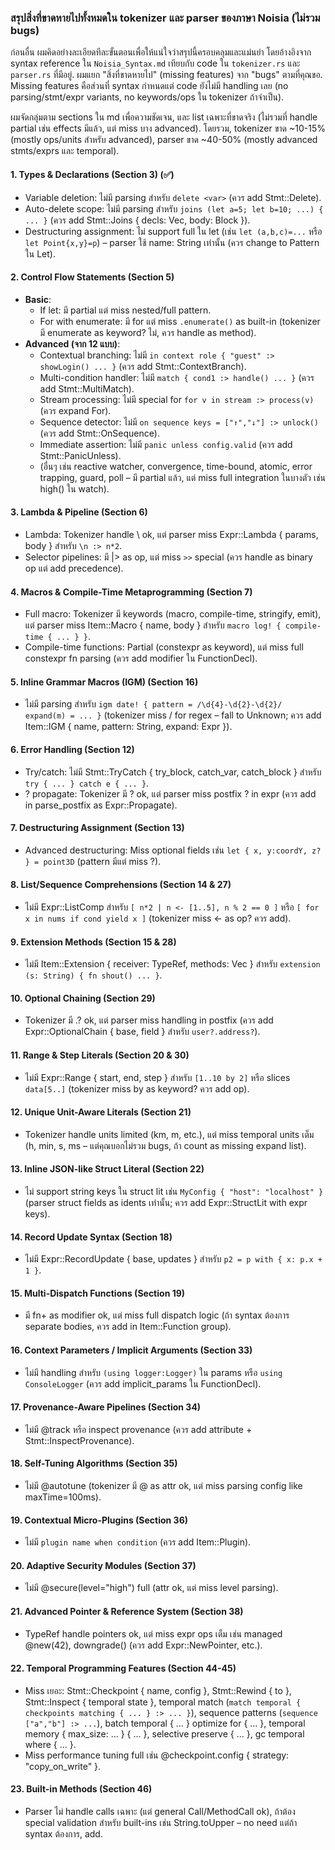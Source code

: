 ### สรุปสิ่งที่ขาดหายไปทั้งหมดใน tokenizer และ parser ของภาษา Noisia (ไม่รวม bugs)

ก่อนอื่น ผมคิดอย่างละเอียดทีละขั้นตอนเพื่อให้แน่ใจว่าสรุปนี้ครอบคลุมและแม่นยำ โดยอ้างอิงจาก syntax reference ใน `Noisia_Syntax.md` เทียบกับ code ใน `tokenizer.rs` และ `parser.rs` ที่มีอยู่. ผมแยก "สิ่งที่ขาดหายไป" (missing features) จาก "bugs" ตามที่คุณขอ. Missing features คือส่วนที่ syntax กำหนดแต่ code ยังไม่มี handling เลย (no parsing/stmt/expr variants, no keywords/ops ใน tokenizer ถ้าจำเป็น).

ผมจัดกลุ่มตาม sections ใน md เพื่อความชัดเจน, และ list เฉพาะที่ขาดจริง (ไม่รวมที่ handle partial เช่น effects มีแล้ว, แต่ miss บาง advanced). โดยรวม, tokenizer ขาด ~10-15% (mostly ops/units สำหรับ advanced), parser ขาด ~40-50% (mostly advanced stmts/exprs และ temporal).

#### 1. **Types & Declarations (Section 3)** (✅)
   - Variable deletion: ไม่มี parsing สำหรับ `delete <var>` (ควร add Stmt::Delete).
   - Auto-delete scope: ไม่มี parsing สำหรับ `joins (let a=5; let b=10; ...) { ... }` (ควร add Stmt::Joins { decls: Vec<Stmt>, body: Block }).
   - Destructuring assignment: ไม่ support full ใน let (เช่น `let (a,b,c)=...` หรือ `let Point{x,y}=p`) – parser ใช้ name: String เท่านั้น (ควร change to Pattern ใน Let).

#### 2. **Control Flow Statements (Section 5)**
   - **Basic**: 
     - If let: มี partial แต่ miss nested/full pattern.
     - For with enumerate: มี for แต่ miss `.enumerate()` as built-in (tokenizer มี enumerate as keyword? ไม่, ควร handle as method).
   - **Advanced (จาก 12 แบบ)**:
     - Contextual branching: ไม่มี `in context role { "guest" :> showLogin() ... }` (ควร add Stmt::ContextBranch).
     - Multi-condition handler: ไม่มี `match { cond1 :> handle() ... }` (ควร add Stmt::MultiMatch).
     - Stream processing: ไม่มี special for `for v in stream :> process(v)` (ควร expand For).
     - Sequence detector: ไม่มี `on sequence keys = ["↑","↓"] :> unlock()` (ควร add Stmt::OnSequence).
     - Immediate assertion: ไม่มี `panic unless config.valid` (ควร add Stmt::PanicUnless).
     - (อื่นๆ เช่น reactive watcher, convergence, time-bound, atomic, error trapping, guard, poll – มี partial แล้ว, แต่ miss full integration ในบางตัว เช่น high() ใน watch).

#### 3. **Lambda & Pipeline (Section 6)**
   - Lambda: Tokenizer handle \ ok, แต่ parser miss Expr::Lambda { params, body } สำหรับ `\n :> n*2`.
   - Selector pipelines: มี |> as op, แต่ miss `>>` special (ควร handle as binary op แต่ add precedence).

#### 4. **Macros & Compile-Time Metaprogramming (Section 7)**
   - Full macro: Tokenizer มี keywords (macro, compile-time, stringify, emit), แต่ parser miss Item::Macro { name, body } สำหรับ `macro log! { compile-time { ... } }`.
   - Compile-time functions: Partial (constexpr as keyword), แต่ miss full constexpr fn parsing (ควร add modifier ใน FunctionDecl).

#### 5. **Inline Grammar Macros (IGM) (Section 16)**
   - ไม่มี parsing สำหรับ `igm date! { pattern = /\d{4}-\d{2}-\d{2}/ expand(m) = ... }` (tokenizer miss / for regex – fall to Unknown; ควร add Item::IGM { name, pattern: String, expand: Expr }).

#### 6. **Error Handling (Section 12)**
   - Try/catch: ไม่มี Stmt::TryCatch { try_block, catch_var, catch_block } สำหรับ `try { ... } catch e { ... }`.
   - ? propagate: Tokenizer มี ? ok, แต่ parser miss postfix ? in expr (ควร add in parse_postfix as Expr::Propagate).

#### 7. **Destructuring Assignment (Section 13)**
   - Advanced destructuring: Miss optional fields เช่น `let { x, y:coordY, z? } = point3D` (pattern มีแต่ miss ?).

#### 8. **List/Sequence Comprehensions (Section 14 & 27)**
   - ไม่มี Expr::ListComp สำหรับ `[ n*2 | n <- [1..5], n % 2 == 0 ]` หรือ `[ for x in nums if cond yield x ]` (tokenizer miss <- as op? ควร add).

#### 9. **Extension Methods (Section 15 & 28)**
   - ไม่มี Item::Extension { receiver: TypeRef, methods: Vec<FunctionDecl> } สำหรับ `extension (s: String) { fn shout() ... }`.

#### 10. **Optional Chaining (Section 29)**
   - Tokenizer มี .? ok, แต่ parser miss handling in postfix (ควร add Expr::OptionalChain { base, field } สำหรับ `user?.address?`).

#### 11. **Range & Step Literals (Section 20 & 30)**
   - ไม่มี Expr::Range { start, end, step } สำหรับ `[1..10 by 2]` หรือ slices `data[5..]` (tokenizer miss by as keyword? ควร add op).

#### 12. **Unique Unit-Aware Literals (Section 21)**
   - Tokenizer handle units limited (km, m, etc.), แต่ miss temporal units เต็ม (h, min, s, ms – แต่คุณบอกไม่รวม bugs, ถ้า count as missing expand list).

#### 13. **Inline JSON-like Struct Literal (Section 22)**
   - ไม่ support string keys ใน struct lit เช่น `MyConfig { "host": "localhost" }` (parser struct fields as idents เท่านั้น; ควร add Expr::StructLit with expr keys).

#### 14. **Record Update Syntax (Section 18)**
   - ไม่มี Expr::RecordUpdate { base, updates } สำหรับ `p2 = p with { x: p.x + 1 }`.

#### 15. **Multi-Dispatch Functions (Section 19)**
   - มี fn+ as modifier ok, แต่ miss full dispatch logic (ถ้า syntax ต้องการ separate bodies, ควร add in Item::Function group).

#### 16. **Context Parameters / Implicit Arguments (Section 33)**
   - ไม่มี handling สำหรับ `(using logger:Logger)` ใน params หรือ `using ConsoleLogger` (ควร add implicit_params ใน FunctionDecl).

#### 17. **Provenance-Aware Pipelines (Section 34)**
   - ไม่มี @track หรือ inspect provenance (ควร add attribute + Stmt::InspectProvenance).

#### 18. **Self-Tuning Algorithms (Section 35)**
   - ไม่มี @autotune (tokenizer มี @ as attr ok, แต่ miss parsing config like maxTime=100ms).

#### 19. **Contextual Micro-Plugins (Section 36)**
   - ไม่มี `plugin name when condition` (ควร add Item::Plugin).

#### 20. **Adaptive Security Modules (Section 37)**
   - ไม่มี @secure(level="high") full (attr ok, แต่ miss level parsing).

#### 21. **Advanced Pointer & Reference System (Section 38)**
   - TypeRef handle pointers ok, แต่ miss expr ops เต็ม เช่น managed @new(42), downgrade() (ควร add Expr::NewPointer, etc.).

#### 22. **Temporal Programming Features (Section 44-45)**
   - Miss เยอะ: Stmt::Checkpoint { name, config }, Stmt::Rewind { to }, Stmt::Inspect { temporal state }, temporal match (`match temporal { checkpoints matching { ... } :> ... }`), sequence patterns (`sequence ["a","b"] :> ...`), batch temporal { ... } optimize for { ... }, temporal memory { max_size: ... } { ... }, selective preserve { ... }, gc temporal where { ... }.
   - Miss performance tuning full เช่น @checkpoint.config { strategy: "copy_on_write" }.

#### 23. **Built-in Methods (Section 46)**
   - Parser ไม่ handle calls เฉพาะ (แต่ general Call/MethodCall ok), ถ้าต้อง special validation สำหรับ built-ins เช่น String.toUpper – no need แต่ถ้า syntax ต้องการ, add.